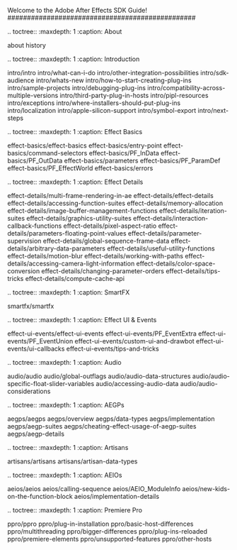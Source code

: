 Welcome to the Adobe After Effects SDK Guide!
################################################

.. toctree::
  :maxdepth: 1
  :caption: About

  about
  history

.. toctree::
  :maxdepth: 1
  :caption: Introduction

  intro/intro
  intro/what-can-i-do
  intro/other-integration-possibilities
  intro/sdk-audience
  intro/whats-new
  intro/how-to-start-creating-plug-ins
  intro/sample-projects
  intro/debugging-plug-ins
  intro/compatibility-across-multiple-versions
  intro/third-party-plug-in-hosts
  intro/pipl-resources
  intro/exceptions
  intro/where-installers-should-put-plug-ins
  intro/localization
  intro/apple-silicon-support
  intro/symbol-export
  intro/next-steps

.. toctree::
  :maxdepth: 1
  :caption: Effect Basics

  effect-basics/effect-basics
  effect-basics/entry-point
  effect-basics/command-selectors
  effect-basics/PF_InData
  effect-basics/PF_OutData
  effect-basics/parameters
  effect-basics/PF_ParamDef
  effect-basics/PF_EffectWorld
  effect-basics/errors

.. toctree::
  :maxdepth: 1
  :caption: Effect Details

  effect-details/multi-frame-rendering-in-ae
  effect-details/effect-details
  effect-details/accessing-function-suites
  effect-details/memory-allocation
  effect-details/image-buffer-management-functions
  effect-details/iteration-suites
  effect-details/graphics-utility-suites
  effect-details/interaction-callback-functions
  effect-details/pixel-aspect-ratio
  effect-details/parameters-floating-point-values
  effect-details/parameter-supervision
  effect-details/global-sequence-frame-data
  effect-details/arbitrary-data-parameters
  effect-details/useful-utility-functions
  effect-details/motion-blur
  effect-details/working-with-paths
  effect-details/accessing-camera-light-information
  effect-details/color-space-conversion
  effect-details/changing-parameter-orders
  effect-details/tips-tricks
  effect-details/compute-cache-api

.. toctree::
  :maxdepth: 1
  :caption: SmartFX

  smartfx/smartfx

.. toctree::
  :maxdepth: 1
  :caption: Effect UI & Events

  effect-ui-events/effect-ui-events
  effect-ui-events/PF_EventExtra
  effect-ui-events/PF_EventUnion
  effect-ui-events/custom-ui-and-drawbot
  effect-ui-events/ui-callbacks
  effect-ui-events/tips-and-tricks

.. toctree::
  :maxdepth: 1
  :caption: Audio

  audio/audio
  audio/global-outflags
  audio/audio-data-structures
  audio/audio-specific-float-slider-variables
  audio/accessing-audio-data
  audio/audio-considerations

.. toctree::
  :maxdepth: 1
  :caption: AEGPs

  aegps/aegps
  aegps/overview
  aegps/data-types
  aegps/implementation
  aegps/aegp-suites
  aegps/cheating-effect-usage-of-aegp-suites
  aegps/aegp-details

.. toctree::
  :maxdepth: 1
  :caption: Artisans

  artisans/artisans
  artisans/artisan-data-types

.. toctree::
  :maxdepth: 1
  :caption: AEIOs

  aeios/aeios
  aeios/calling-sequence
  aeios/AEIO_ModuleInfo
  aeios/new-kids-on-the-function-block
  aeios/implementation-details

.. toctree::
  :maxdepth: 1
  :caption: Premiere Pro

  ppro/ppro
  ppro/plug-in-installation
  ppro/basic-host-differences
  ppro/multithreading
  ppro/bigger-differences
  ppro/plug-ins-reloaded
  ppro/premiere-elements
  ppro/unsupported-features
  ppro/other-hosts
